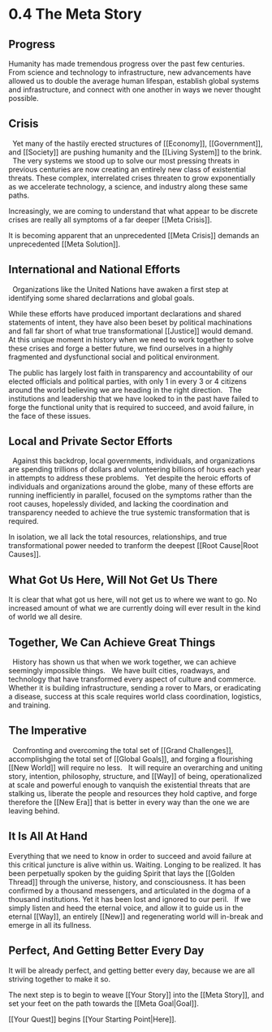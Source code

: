 # 0.4 The Meta Story

## Progress
Humanity has made tremendous progress over the past few centuries.
 
From science and technology to infrastructure, new advancements have allowed us to double the average human lifespan, establish global systems and infrastructure, and connect with one another in ways we never thought possible. 

## Crisis
 
Yet many of the hastily erected structures of [[Economy]], [[Government]], and [[Society]] are pushing humanity and the [[Living System]] to the brink. 
 
The very systems we stood up to solve our most pressing threats in previous centuries are now creating an entirely new class of existential threats. These complex, interrelated crises threaten to grow exponentially as we accelerate technology, a science, and industry along these same paths. 

Increasingly, we are coming to understand that what appear to be discrete crises are really all symptoms of a far deeper [[Meta Crisis]]. 

It is becoming apparent that an unprecedented [[Meta Crisis]] demands an unprecedented  [[Meta Solution]]. 

## International and National Efforts 
 
Organizations like the United Nations have awaken a first step at identifying some shared declarrations and global goals. 

While these efforts have produced important declarations and shared statements of intent, they have also been beset by political machinations and fall far short of what true transformational [[Justice]] would demand. 
 
At this unique moment in history when we need to work together to solve these crises and forge a better future, we find ourselves in a highly fragmented and dysfunctional social and political environment. 

The public has largely lost faith in transparency and accountability of our elected officials and political parties, with only 1 in every 3 or 4 citizens around the world believing we are heading in the right direction. 
 
The institutions and leadership that we have looked to in the past have failed to forge the functional unity that is required to succeed, and avoid failure, in the face of these issues. 

## Local and Private Sector Efforts 
 
Against this backdrop, local governments, individuals, and organizations are spending trillions of dollars and volunteering billions of hours each year in attempts to address these problems. 
 
Yet despite the heroic efforts of individuals and organizations around the globe, many of these efforts are running inefficiently in parallel, focused on the symptoms rather than the root causes, hopelessly divided, and lacking the coordination and transparency needed to achieve the true systemic transformation that is required. 

In isolation, we all lack the total resources, relationships, and true transformational power needed to tranform the deepest [[Root Cause|Root Causes]]. 

## What Got Us Here, Will Not Get Us There

It is clear that what got us here, will not get us to where we want to go. No increased amount of what we are currently doing will ever result in the kind of world we all desire. 

## Together, We Can Achieve Great Things
 
History has shown us that when we work together, we can achieve seemingly impossible things. 
 
We have built cities, roadways, and technology that have transformed every aspect of culture and commerce. 
 
Whether it is building infrastructure, sending a rover to Mars, or eradicating a disease, success at this scale requires world class coordination, logistics, and training. 

## The Imperative 
 
Confronting and overcoming the total set of [[Grand Challenges]], accomplishging the total set of [[Global Goals]], and forging a flourishing [[New World]] will require no less. 
 
It will require an overarching and uniting story, intention, philosophy, structure, and [[Way]] of being, operationalized at scale and powerful enough to vanquish the existential threats that are stalking us, liberate the people and resources they hold captive, and forge therefore the [[New Era]] that is better in every way than the one we are leaving behind. 

## It Is All At Hand 

Everything that we need to know in order to succeed and avoid failure at this critical juncture is alive within us. Waiting. Longing to be realized. It has been perpetually spoken by the guiding Spirit that lays the [[Golden Thread]] through the universe, history, and consciousness. It has been confirmed by a thousand messengers, and articulated in the dogma of a thousand institutions. Yet it has been lost and ignored to our peril. 
 
If we simply listen and heed the eternal voice, and allow it to guide us in the eternal [[Way]], an entirely [[New]] and regenerating world will in-break and emerge in all its fullness.

## Perfect, And Getting Better Every Day
It will be already perfect, and getting better every day, because we are all striving together to make it so. 

The next step is to begin to weave [[Your Story]] into the [[Meta Story]], and set your feet on the path towards the [[Meta Goal|Goal]]. 

[[Your Quest]] begins [[Your Starting Point|Here]]. 